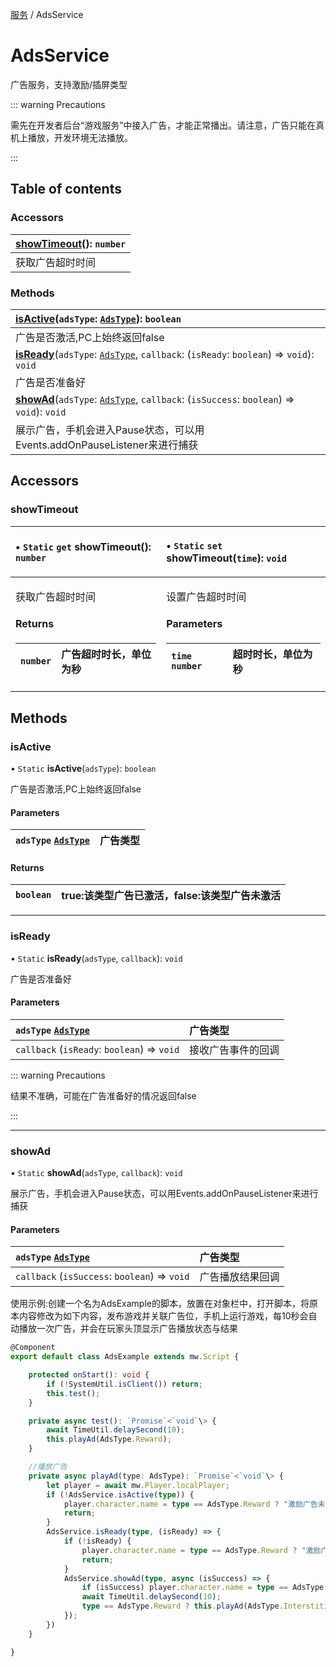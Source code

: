 [服务](../groups/服务.服务.md) / AdsService

# AdsService <Badge type="tip" text="Class" /> <Score text="AdsService" />

广告服务，支持激励/插屏类型

::: warning Precautions

需先在开发者后台“游戏服务”中接入广告，才能正常播出。请注意，广告只能在真机上播放，开发环境无法播放。

:::

## Table of contents

### Accessors <Score text="Accessors" /> 
| **[showTimeout](mw.AdsService.md#showtimeout)**(): `number` <Badge type="tip" text="client" />  |
| :-----|
| 获取广告超时时间|

### Methods <Score text="Methods" /> 
| **[isActive](mw.AdsService.md#isactive)**(`adsType`: [`AdsType`](../enums/mw.AdsType.md)): `boolean` <Badge type="tip" text="client" />  |
| :-----|
| 广告是否激活,PC上始终返回false|
| **[isReady](mw.AdsService.md#isready)**(`adsType`: [`AdsType`](../enums/mw.AdsType.md), `callback`: (`isReady`: `boolean`) => `void`): `void` <Badge type="tip" text="client" />  |
| 广告是否准备好|
| **[showAd](mw.AdsService.md#showad)**(`adsType`: [`AdsType`](../enums/mw.AdsType.md), `callback`: (`isSuccess`: `boolean`) => `void`): `void` <Badge type="tip" text="client" />  |
| 展示广告，手机会进入Pause状态，可以用Events.addOnPauseListener来进行捕获|

## Accessors

### showTimeout <Score text="showTimeout" /> 

<table class="get-set-table">
<thead><tr>
<th style="text-align: left">

• `Static` `get` **showTimeout**(): `number` <Badge type="tip" text="client" />

</th>
<th style="text-align: left">

• `Static` `set` **showTimeout**(`time`): `void` <Badge type="tip" text="client" />

</th>
</tr></thead>
<tbody><tr>
<td style="text-align: left">


获取广告超时时间

#### Returns

| `number` | 广告超时时长，单位为秒 |
| :------ | :------ |


</td>
<td style="text-align: left">


设置广告超时时间

#### Parameters

| `time` `number` |  超时时长，单位为秒 |
| :------ | :------ |

</td>
</tr></tbody>
</table>



## Methods

### isActive <Score text="isActive" /> 

• `Static` **isActive**(`adsType`): `boolean` <Badge type="tip" text="client" />

广告是否激活,PC上始终返回false

#### Parameters

| `adsType` [`AdsType`](../enums/mw.AdsType.md) |  广告类型 |
| :------ | :------ |

#### Returns

| `boolean` | true:该类型广告已激活，false:该类型广告未激活 |
| :------ | :------ |

___

### isReady <Score text="isReady" /> 

• `Static` **isReady**(`adsType`, `callback`): `void` <Badge type="tip" text="client" />

广告是否准备好

#### Parameters

| `adsType` [`AdsType`](../enums/mw.AdsType.md) |  广告类型 |
| :------ | :------ |
| `callback` (`isReady`: `boolean`) => `void` |  接收广告事件的回调 |


::: warning Precautions

结果不准确，可能在广告准备好的情况返回false

:::

___

### showAd <Score text="showAd" /> 

• `Static` **showAd**(`adsType`, `callback`): `void` <Badge type="tip" text="client" />

展示广告，手机会进入Pause状态，可以用Events.addOnPauseListener来进行捕获

#### Parameters

| `adsType` [`AdsType`](../enums/mw.AdsType.md) |  广告类型 |
| :------ | :------ |
| `callback` (`isSuccess`: `boolean`) => `void` |  广告播放结果回调 |


<span style="font-size: 14px;">
使用示例:创建一个名为AdsExample的脚本，放置在对象栏中，打开脚本，将原本内容修改为如下内容，发布游戏并关联广告位，手机上运行游戏，每10秒会自动播放一次广告，并会在玩家头顶显示广告播放状态与结果
</span>

```ts
@Component
export default class AdsExample extends mw.Script {

    protected onStart(): void {
        if (!SystemUtil.isClient()) return;
        this.test();
    }

    private async test(): `Promise`<`void`\> {
        await TimeUtil.delaySecond(10);
        this.playAd(AdsType.Reward);
    }

    //播放广告
    private async playAd(type: AdsType): `Promise`<`void`\> {
        let player = await mw.Player.localPlayer;
        if (!AdsService.isActive(type)) {
            player.character.name = type == AdsType.Reward ? "激励广告未激活" : "插屏广告未激活";
            return;
        }
        AdsService.isReady(type, (isReady) => {
            if (!isReady) {
                player.character.name = type == AdsType.Reward ? "激励广告未准备好" : "插屏广告未准备好";
                return;
            }
            AdsService.showAd(type, async (isSuccess) => {
                if (isSuccess) player.character.name = type == AdsType.Reward ? "激励广告播放成功" : "插屏广告播放成功";
                await TimeUtil.delaySecond(10);
                type == AdsType.Reward ? this.playAd(AdsType.Interstitial) : this.playAd(AdsType.Reward);
            });
        })
    }

}
```
